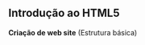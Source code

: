 ## Introdução ao HTML5 ##

**Criação de web site** (Estrutura básica)

<!DOCTYPE html>
<html>
<head>
<meta>
<title></title>
</head>
<body>
</body>
</html>

